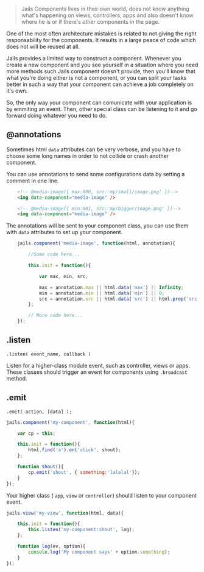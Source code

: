 > Jails Components lives in their own world, does not know anything what's happening on views, controllers, apps and also doesn't know where he is or if there's other components in the page.

One of the most often architecture mistakes is related to not giving the right responsability for the components. It results in a large peace of code which does not will be reused at all.

Jails provides a limited way to construct a component. Whenever you create a new component and you see yourself in a situation where you need more methods such Jails component doesn't provide, then you'll know that what you're doing either is not a component, or you can split your tasks better in such a way that your component can achieve a job completely on it's own.

So, the only way your component can comunicate with your application is by emmiting an event. Then, other special class can be listening to it and go forward doing whatever you need to do.

## @annotations

Sometimes html `data` attributes can be very verbose, and you have to choose some long names
in order to not collide or crash another component.

You can use annotations to send some configurations data by setting a comment in one line.

```html
    <!-- @media-image({ max:800, src:'my/small/image.png' })-->
    <img data-component="media-image" />

    <!-- @media-image({ min:801, src:'my/bigger/image.png' })-->
    <img data-component="media-image" />
```

The annotations will be sent to your component class, you can use them with `data` attributes to set up your component.

```js
    jails.component('media-image', function(html, annotation){

        //Some code here...

        this.init = function(){

            var max, min, src;

            max = annotation.max || html.data('max') || Infinity;
            min = annotation.min || html.data('min') || 0;
            src = annotation.src || html.data('src') || html.prop('src')
        };

        // More code here...
    });
```

## .listen
    .listen( event_name, callback )

Listen for a higher-class module event, such as controller, views or apps.
These classes should trigger an event for components using `.broadcast` method.

## .emit
    .emit( action, [data] );

```js
jails.component('my-component', function(html){

    var cp = this;

    this.init = function(){
        html.find('a').on('click', shout);
    };

    function shout(){
        cp.emit('shout', { something:'lalalal'});
    }
});

```

Your higher class ( `app`, `view` or `controller`) should listen to your component event.

```js
jails.view('my-view', function(html, data){

    this.init = function(){
        this.listen('my-component:shout', log);
    };

    function log(ev, option){
        console.log('My component says' + option.something);
    }
});

```
